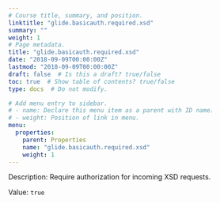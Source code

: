 ```yaml
---
# Course title, summary, and position.
linktitle: "glide.basicauth.required.xsd"
summary: ""
weight: 1
# Page metadata.
title: "glide.basicauth.required.xsd"
date: "2018-09-09T00:00:00Z"
lastmod: "2018-09-09T00:00:00Z"
draft: false  # Is this a draft? true/false
toc: true  # Show table of contents? true/false
type: docs  # Do not modify.

# Add menu entry to sidebar.
# - name: Declare this menu item as a parent with ID name.
# - weight: Position of link in menu.
menu:
  properties:
    parent: Properties
    name: "glide.basicauth.required.xsd"
    weight: 1
---
```


Description: Require authorization for incoming XSD requests.


Value: `true`